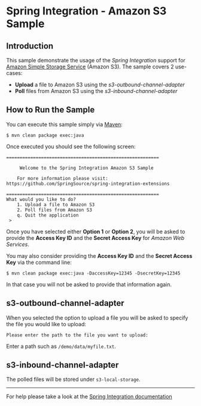 Spring Integration - Amazon S3 Sample
=====================================

## Introduction

This sample demonstrate the usage of the *Spring Integration* support for
[Amazon Simple Storage Service][] (Amazon S3). The sample covers 2 use-cases:

* **Upload** a file to Amazon S3 using the *s3-outbound-channel-adapter*
* **Poll** files from Amazon S3 using the *s3-inbound-channel-adapter*

## How to Run the Sample

You can execute this sample simply via [Maven][]:

	$ mvn clean package exec:java

Once executed you should see the following screen:

	=========================================================

	     Welcome to the Spring Integration Amazon S3 Sample

	    For more information please visit:
	https://github.com/SpringSource/spring-integration-extensions

	=========================================================
	What would you like to do?
		1. Upload a file to Amazon S3
		2. Poll files from Amazon S3
		q. Quit the application
	 >

Once you have selected either **Option 1** or **Option 2**, you will be asked to
provide the **Access Key ID** and the **Secret Access Key** for *Amazon Web Services*.

You may also consider providing the **Access Key ID** and the **Secret Access Key**
via the command line:

	$ mvn clean package exec:java -DaccessKey=12345 -DsecretKey=12345

In that case you will not be asked to provide that information again.

## s3-outbound-channel-adapter

When you selected the option to upload a file you will be asked to specify the file you would like to upload:

	Please enter the path to the file you want to upload: 
	
Enter a path such as `/demo/data/myfile.txt`.

## s3-inbound-channel-adapter

The polled files will be stored under `s3-local-storage`.

--------------------------------------------------------------------------------

For help please take a look at the [Spring Integration documentation][]

[Amazon Simple Storage Service]: http://aws.amazon.com/s3/
[Maven]: http://maven.apache.org/
[Spring Integration documentation]: http://www.springsource.org/spring-integration
